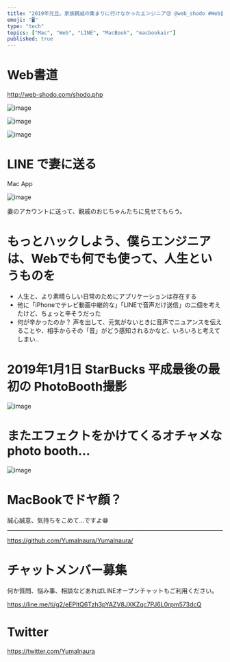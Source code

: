```yaml
---
title: "2019年元旦。家族親戚の集まりに行けなかったエンジニア😢 @web_shodo #Web書道 とLINEで画像お詫びメッセージ。   at"
emoji: "🖥"
type: "tech"
topics: ["Mac", "Web", "LINE", "MacBook", "macbookair"]
published: true
---
```


# Web書道

http://web-shodo.com/shodo.php

![image](https://user-images.githubusercontent.com/13635059/50569752-7aac5e80-0db1-11e9-964d-0c8ea48010ed.png)

![image](https://user-images.githubusercontent.com/13635059/50569754-8566f380-0db1-11e9-8bff-229ce9016034.png)

![image](https://user-images.githubusercontent.com/13635059/50569757-8f88f200-0db1-11e9-911d-704031811a93.png)

# LINE で妻に送る 

Mac App

![image](https://user-images.githubusercontent.com/13635059/50569764-b3e4ce80-0db1-11e9-9dd1-80b95c12e807.png)

妻のアカウントに送って、親戚のおじちゃんたちに見せてもらう。

# もっとハックしよう、僕らエンジニアは、Webでも何でも使って、人生というものを

- 人生と、より素晴らしい日常のためにアプリケーションは存在する
- 他に「iPhoneでテレビ動画中継的な」「LINEで音声だけ送信」の二個を考えたけど、ちょっと辛そうだった
- 何が辛かったのか？ 声を出して、元気がないときに音声でニュアンスを伝えることや、相手からその「音」がどう感知されるかなど、いろいろと考えてしまい‥

# 2019年1月1日 StarBucks 平成最後の最初の PhotoBooth撮影

![image](https://user-images.githubusercontent.com/13635059/50569800-ffe44300-0db2-11e9-8ab3-3002e8cd2326.png)

# またエフェクトをかけてくるオチャメなphoto booth...

![image](https://user-images.githubusercontent.com/13635059/50569778-2786db80-0db2-11e9-8cb1-b8330776a802.png)

# MacBookでドヤ顔？

誠心誠意、気持ちをこめて…ですよ😁



---

https://github.com/YumaInaura/YumaInaura/








<!-- Update From Qiita API -->

# チャットメンバー募集


何か質問、悩み事、相談などあればLINEオープンチャットもご利用ください。

https://line.me/ti/g2/eEPltQ6Tzh3pYAZV8JXKZqc7PJ6L0rpm573dcQ





# Twitter


https://twitter.com/YumaInaura


<!-- Update From Qiita API -->


